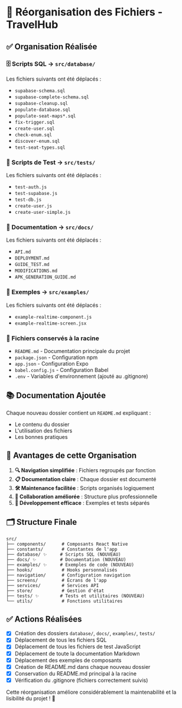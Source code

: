 # 📁 Réorganisation des Fichiers - TravelHub

## ✅ Organisation Réalisée

### 🗄️ Scripts SQL → `src/database/`
Les fichiers suivants ont été déplacés :
- `supabase-schema.sql`
- `supabase-complete-schema.sql` 
- `supabase-cleanup.sql`
- `populate-database.sql`
- `populate-seat-maps*.sql`
- `fix-trigger.sql`
- `create-user.sql`
- `check-enum.sql`
- `discover-enum.sql`
- `test-seat-types.sql`

### 🧪 Scripts de Test → `src/tests/`
Les fichiers suivants ont été déplacés :
- `test-auth.js`
- `test-supabase.js`
- `test-db.js`
- `create-user.js`
- `create-user-simple.js`

### 📖 Documentation → `src/docs/`
Les fichiers suivants ont été déplacés :
- `API.md`
- `DEPLOYMENT.md`
- `GUIDE_TEST.md`
- `MODIFICATIONS.md`
- `APK_GENERATION_GUIDE.md`

### 📝 Exemples → `src/examples/`
Les fichiers suivants ont été déplacés :
- `example-realtime-component.js`
- `example-realtime-screen.jsx`

### 📄 Fichiers conservés à la racine
- `README.md` - Documentation principale du projet
- `package.json` - Configuration npm
- `app.json` - Configuration Expo
- `babel.config.js` - Configuration Babel
- `.env` - Variables d'environnement (ajouté au .gitignore)

## 📚 Documentation Ajoutée

Chaque nouveau dossier contient un `README.md` expliquant :
- Le contenu du dossier
- L'utilisation des fichiers
- Les bonnes pratiques

## 🎯 Avantages de cette Organisation

1. **🔍 Navigation simplifiée** : Fichiers regroupés par fonction
2. **📋 Documentation claire** : Chaque dossier est documenté
3. **🛠️ Maintenance facilitée** : Scripts organisés logiquement
4. **👥 Collaboration améliorée** : Structure plus professionnelle
5. **🚀 Développement efficace** : Exemples et tests séparés

## 🗂️ Structure Finale

```
src/
├── components/      # Composants React Native
├── constants/       # Constantes de l'app
├── database/ ✨     # Scripts SQL (NOUVEAU)
├── docs/ ✨         # Documentation (NOUVEAU)
├── examples/ ✨     # Exemples de code (NOUVEAU)
├── hooks/           # Hooks personnalisés
├── navigation/      # Configuration navigation
├── screens/         # Écrans de l'app
├── services/        # Services API
├── store/           # Gestion d'état
├── tests/ ✨        # Tests et utilitaires (NOUVEAU)
└── utils/           # Fonctions utilitaires
```

## ✅ Actions Réalisées

- [x] Création des dossiers `database/`, `docs/`, `examples/`, `tests/`
- [x] Déplacement de tous les fichiers SQL
- [x] Déplacement de tous les fichiers de test JavaScript
- [x] Déplacement de toute la documentation Markdown
- [x] Déplacement des exemples de composants
- [x] Création de README.md dans chaque nouveau dossier
- [x] Conservation du README.md principal à la racine
- [x] Vérification du .gitignore (fichiers correctement suivis)

Cette réorganisation améliore considérablement la maintenabilité et la lisibilité du projet ! 🎉
